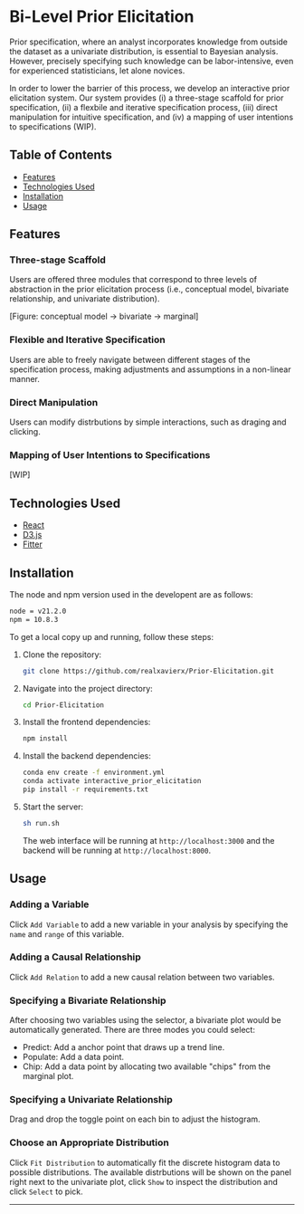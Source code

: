 # Bi-Level Prior Elicitation

Prior specification, where an analyst incorporates knowledge from outside the dataset as a univariate distribution, is essential to Bayesian analysis. However, precisely specifying such knowledge can be labor-intensive, even for experienced statisticians, let alone novices.

In order to lower the barrier of this process, we develop an interactive prior elicitation system. Our system provides (i) a three-stage scaffold for prior specification, (ii) a flexbile and iterative specification process, (iii) direct manipulation for intuitive specification, and (iv) a mapping of user intentions to specifications (WIP).

## Table of Contents

- [Features](#features)
- [Technologies Used](#technologies-used)
- [Installation](#installation)
- [Usage](#usage)
<!-- - [Contributing](#contributing)
- [License](#license) -->

## Features

### Three-stage Scaffold
Users are offered three modules that correspond to three levels of abstraction in the prior elicitation process (i.e., conceptual model, bivariate relationship, and univariate distribution).

[Figure: conceptual model -> bivariate -> marginal]

### Flexible and Iterative Specification
Users are able to freely navigate between different stages of the specification process, making adjustments and assumptions in a non-linear manner. 

### Direct Manipulation
Users can modify distrbutions by simple interactions, such as draging and clicking.

### Mapping of User Intentions to Specifications
[WIP]

## Technologies Used

- [React](https://reactjs.org/)
- [D3.js](https://www.d3js.org)
- [Fitter](https://fitter.readthedocs.io/en/latest/index.html)

## Installation

The node and npm version used in the developent are as follows:
```bash
node = v21.2.0
npm = 10.8.3
```

To get a local copy up and running, follow these steps:

1. Clone the repository:
   ```bash
   git clone https://github.com/realxavierx/Prior-Elicitation.git
   ```

2. Navigate into the project directory:
   ```bash
   cd Prior-Elicitation
   ```

3. Install the frontend dependencies:
   ```bash
   npm install
   ```

4. Install the backend dependencies:
   ```bash
   conda env create -f environment.yml
   conda activate interactive_prior_elicitation
   pip install -r requirements.txt
   ```

5. Start the  server:
   ```bash
   sh run.sh
   ```

   The web interface will be running at `http://localhost:3000` and the backend will be running at `http://localhost:8000`.

## Usage

### Adding a Variable
Click `Add Variable` to add a new variable in your analysis by specifying the `name` and `range` of this variable.

### Adding a Causal Relationship
Click `Add Relation` to add a new causal relation between two variables.

### Specifying a Bivariate Relationship
After choosing two variables using the selector, a bivariate plot would be automatically generated. There are three modes you could select:

- Predict: Add a anchor point that draws up a trend line.
- Populate: Add a data point. 
- Chip: Add a data point by allocating two available "chips" from the marginal plot.

### Specifying a Univariate Relationship
Drag and drop the toggle point on each bin to adjust the histogram.

### Choose an Appropriate Distribution
Click `Fit Distribution` to automatically fit the discrete histogram data to possible distributions. The available distrbutions will be shown on the panel right next to the univariate plot, click `Show` to inspect the distribution and click `Select` to pick.   

<!-- ## Contributing

Contributions are welcome! Please follow these steps:

1. Fork the repository.
2. Create a new branch (`git checkout -b feature/AmazingFeature`).
3. Make your changes.
4. Commit your changes (`git commit -m 'Add some AmazingFeature'`).
5. Push to the branch (`git push origin feature/AmazingFeature`).
6. Open a Pull Request.

## License

Distributed under the MIT License. See `LICENSE` for more information. -->

---
